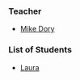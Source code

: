 ### Teacher

* [Mike Dory](http://github.com/mikedory)

### List of Students

* [Laura](http://jhclaura.com)

